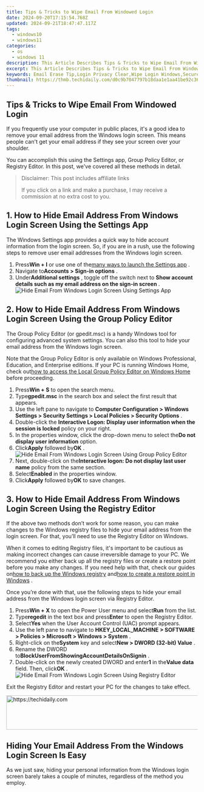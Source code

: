 ```yaml
---
title: Tips & Tricks to Wipe Email From Windowed Login
date: 2024-09-20T17:15:54.768Z
updated: 2024-09-21T18:47:47.117Z
tags:
  - windows10
  - windows11
categories:
  - os
  - windows 11
description: This Article Describes Tips & Tricks to Wipe Email From Windowed Login
excerpt: This Article Describes Tips & Tricks to Wipe Email From Windowed Login
keywords: Email Erase Tip,Login Privacy Clear,Wipe Login Windows,Secure Email Delete,Safe Login Cleanup,Remove Login Data,Email Window Hide
thumbnail: https://thmb.techidaily.com/d0c9b7047797b18daa1e1aa41be92c363eb13ba8f8bfa2b570a90a8bfa430bd1.jpg
---
```


## Tips & Tricks to Wipe Email From Windowed Login

 If you frequently use your computer in public places, it's a good idea to remove your email address from the Windows login screen. This means people can't get your email address if they see your screen over your shoulder.

 You can accomplish this using the Settings app, Group Policy Editor, or Registry Editor. In this post, we've covered all these methods in detail.

>  Disclaimer: This post includes affiliate links
>
>  If you click on a link and make a purchase, I may receive a commission at no extra cost to you.
>

## 1\. How to Hide Email Address From Windows Login Screen Using the Settings App

 The Windows Settings app provides a quick way to hide account information from the login screen. So, if you are in a rush, use the following steps to remove user email addresses from the Windows login screen.

1. Press**Win + I** or use one of the[many ways to launch the Settings app](https://www.makeuseof.com/windows-ways-to-open-system-settings/) .
2. Navigate to**Accounts > Sign-in options** .
3. Under**Additional settings** , toggle off the switch next to **Show account details such as my email address on the sign-in screen** .  
![Hide Email From Windows Login Screen Using Settings App](https://static1.makeuseofimages.com/wordpress/wp-content/uploads/2023/03/hide-email-from-windows-login-screen-using-settings-app.jpg)

## 2\. How to Hide Email Address From Windows Login Screen Using the Group Policy Editor

 The Group Policy Editor (or gpedit.msc) is a handy Windows tool for configuring advanced system settings. You can also this tool to hide your email address from the Windows login screen.

 Note that the Group Policy Editor is only available on Windows Professional, Education, and Enterprise editions. If your PC is running Windows Home, check out[how to access the Local Group Policy Editor on Windows Home](https://www.makeuseof.com/tag/access-group-policy-editor-even-windows-home-settings-try/) before proceeding.

1. Press**Win + S** to open the search menu.
2. Type**gpedit.msc** in the search box and select the first result that appears.
3. Use the left pane to navigate to **Computer Configuration > Windows Settings > Security Settings > Local Policies > Security Options** .
4. Double-click the **Interactive Logon: Display user information when the session is locked** policy on your right.
5. In the properties window, click the drop-down menu to select the**Do not display user information** option.
6. Click**Apply** followed by**OK** .  
![Hide Email From Windows Login Screen Using Group Policy Editor](https://static1.makeuseofimages.com/wordpress/wp-content/uploads/2023/03/hide-email-from-windows-login-screen-using-group-policy-editor.jpg)
7. Next, double-click on the**Interactive logon: Do not display last user name** policy from the same section.
8. Select**Enabled** in the properties window.
9. Click**Apply** followed by**OK** to save changes.

## 3\. How to Hide Email Address From Windows Login Screen Using the Registry Editor

 If the above two methods don’t work for some reason, you can make changes to the Windows registry files to hide your email address from the login screen. For that, you’ll need to use the Registry Editor on Windows.

 When it comes to editing Registry files, it's important to be cautious as making incorrect changes can cause irreversible damage to your PC. We recommend you either back up all the registry files or create a restore point before you make any changes. If you need help with that, check our guides on[how to back up the Windows registry](https://www.makeuseof.com/tag/backup-restore-windows-registry/) and[how to create a restore point in Windows](https://www.makeuseof.com/windows-11-create-restore-point/) .

 Once you’re done with that, use the following steps to hide your email address from the Windows login screen via Registry Editor.

1. Press**Win + X** to open the Power User menu and select**Run** from the list.
2. Type**regedit** in the text box and press**Enter** to open the Registry Editor.
3. Select**Yes** when the User Account Control (UAC) prompt appears.
4. Use the left pane to navigate to **HKEY\_LOCAL\_MACHINE > SOFTWARE > Policies > Microsoft > Windows > System** .
5. Right-click on the**System** key and select**New > DWORD (32-bit) Value** .
6. Rename the DWORD to**BlockUserFromShowingAccountDetailsOnSignin** .
7. Double-click on the newly created DWORD and enter**1** in the**Value data** field. Then, click**OK** .  
![Hide Email From Windows Login Screen Using Registry Editor](https://static1.makeuseofimages.com/wordpress/wp-content/uploads/2023/03/hide-email-from-windows-login-screen-using-registry-editor.jpg)

 Exit the Registry Editor and restart your PC for the changes to take effect.

<!-- affiliate ads begin -->
<a href="https://appsumo.8odi.net/c/5597632/2123733/7443" target="_top" id="2123733">
  <img src="//a.impactradius-go.com/display-ad/7443-2123733" border="0" alt="https://techidaily.com" width="728" height="90"/>
</a>
<img height="0" width="0" src="https://appsumo.8odi.net/i/5597632/2123733/7443" style="position:absolute;visibility:hidden;" border="0" />
<!-- affiliate ads end -->

## Hiding Your Email Address From the Windows Login Screen Is Easy

 As we just saw, hiding your personal information from the Windows login screen barely takes a couple of minutes, regardless of the method you employ.

<ins class="adsbygoogle"
     style="display:block"
     data-ad-format="autorelaxed"
     data-ad-client="ca-pub-7571918770474297"
     data-ad-slot="1223367746"></ins>

<ins class="adsbygoogle"
     style="display:block"
     data-ad-client="ca-pub-7571918770474297"
     data-ad-slot="8358498916"
     data-ad-format="auto"
     data-full-width-responsive="true"></ins>



